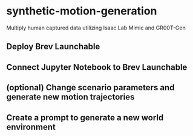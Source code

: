 # synthetic-motion-generation

Multiply human captured data utilizing Isaac Lab Mimic and GR00T-Gen

## Deploy Brev Launchable

## Connect Jupyter Notebook to Brev Launchable

## (optional) Change scenario parameters and generate new motion trajectories

## Create a prompt to generate a new world environment

